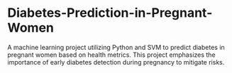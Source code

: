 # Diabetes-Prediction-in-Pregnant-Women
A machine learning project utilizing Python and SVM to predict diabetes in pregnant women based on health metrics. This project emphasizes the importance of early diabetes detection during pregnancy to mitigate risks.
